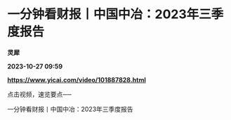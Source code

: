 # 一分钟看财报丨中国中冶：2023年三季度报告
**灵犀**

**2023-10-27 09:59**

**https://www.yicai.com/video/101887828.html**

点击视频，速览要点──

一分钟看财报丨中国中冶：2023年三季度报告